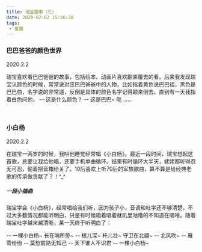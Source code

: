 ```yaml
---
title: 瑞宝趣事（三）
date: 2020-02-02 15:26:38
tags:
 - 童趣
---
```


### 巴巴爸爸的颜色世界

2020.2.2

瑞宝喜欢看巴巴爸爸的故事，包括绘本、动画片喜欢翻来覆去的看。后来我发现瑞宝认颜色的时候，常常说对应巴巴爸爸中的人物，比如指着黄色说巴巴祖，黑色是巴巴伯，名字说的非常遛，反倒是具体的颜色名字记得颠来倒去。直到有一天我指着白色问他，
-- 这是什么颜色？
-- 这是巴巴~ 呃 ……

<br>

### 小白杨

2020.2.2

在瑞宝一两岁的时候，我哄他睡觉经常唱《小白杨》。最近一段时间，瑞宝想起这首歌，总要让我给他唱，还要手机单曲循环。结果有时循环大半天，姥姥都听得忍无可忍，偷着把音箱给关了。10后喜欢上听70后的军旅歌曲，算不算是给经典老歌的传承做贡献了？！^_^

##### 一段小插曲

瑞宝学会《小白杨》，经常唱给我们听，因为孩子小，音调和吐字还不够清楚，不过大多数情况都能听明白，只是有时候唱着唱着就叽里咕噜的不知道在唱啥。随着瑞宝吐字越来越清晰，某一天终于听明白了：

-- 一棵小白杨~ 长在哨所旁~
-- 根儿深~ 杆儿壮~ 守卫在北疆~
-- 北风吹~
-- 雁雪纷纷
-- 莫愁前路无知己
-- 天下谁人不识君
-- 一棵小白杨~